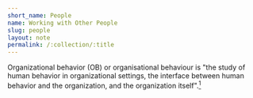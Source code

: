 ```yaml
---
short_name: People
name: Working with Other People
slug: people
layout: note
permalink: /:collection/:title
---
```

Organizational behavior (OB) or organisational behaviour is "the study of human behavior in organizational settings, the interface between human behavior and the organization, and the organization itself".[<sup>1</sup>](https://en.wikipedia.org/wiki/Organizational_behavior)
